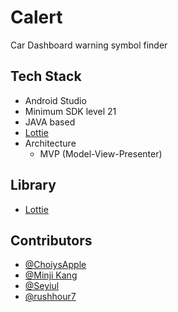 # Calert
Car Dashboard warning symbol finder


## Tech Stack
* Android Studio
* Minimum SDK level 21
* JAVA based
* [Lottie](https://airbnb.design/lottie/)
* Architecture
  * MVP (Model-View-Presenter)

## Library
* [Lottie](https://airbnb.design/lottie/)

## Contributors
  * [@ChoiysApple](https://github.com/ChoiysApple)
  * [@Minji Kang](https://github.com/aldalddl)
  * [@Seyiul](https://github.com/Seyiul)
  * [@rushhour7](https://github.com/rushhour7)
